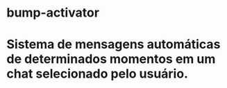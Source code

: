 # bump-activator
# Sistema de mensagens automáticas de determinados momentos em um chat selecionado pelo usuário.
